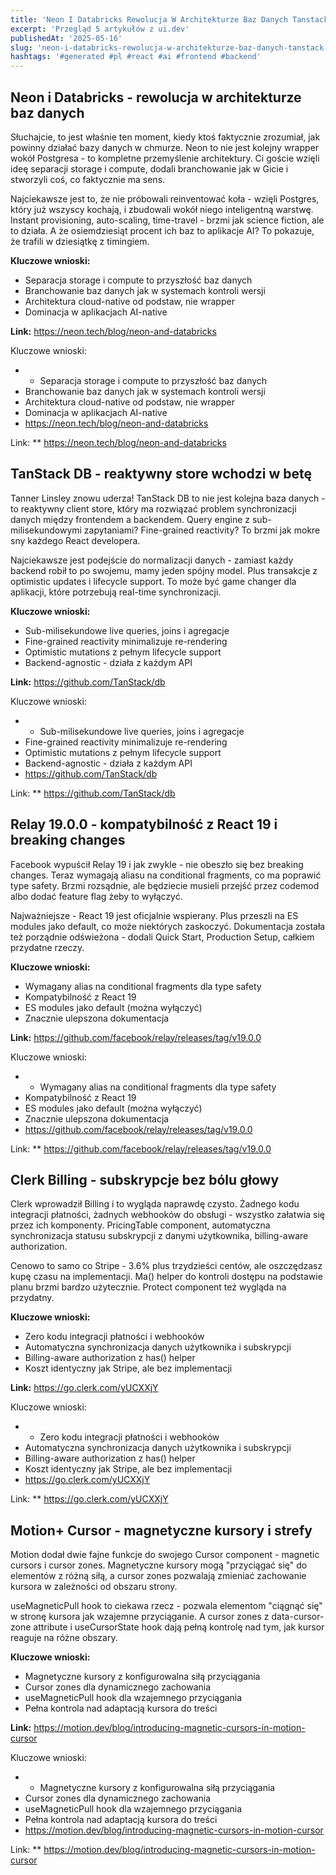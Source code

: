 ```yaml
---
title: 'Neon I Databricks Rewolucja W Architekturze Baz Danych Tanstack Db Reaktywny Store Wchodzi W Bet Relay 1900 Kompatybilno Z React 19 I Breaking Changes'
excerpt: 'Przegląd 5 artykułów z ui.dev'
publishedAt: '2025-05-16'
slug: 'neon-i-databricks-rewolucja-w-architekturze-baz-danych-tanstack-db-reaktywny-store-wchodzi-w-bet-relay-1900-kompatybilno-z-react-19-i-breaking-changes'
hashtags: '#generated #pl #react #ai #frontend #backend'
---
```


## Neon i Databricks - rewolucja w architekturze baz danych

Słuchajcie, to jest właśnie ten moment, kiedy ktoś faktycznie zrozumiał, jak powinny działać bazy danych w chmurze. Neon to nie jest kolejny wrapper wokół Postgresa - to kompletne przemyślenie architektury. Ci goście wzięli ideę separacji storage i compute, dodali branchowanie jak w Gicie i stworzyli coś, co faktycznie ma sens.

Najciekawsze jest to, że nie próbowali reinventować koła - wzięli Postgres, który już wszyscy kochają, i zbudowali wokół niego inteligentną warstwę. Instant provisioning, auto-scaling, time-travel - brzmi jak science fiction, ale to działa. A że osiemdziesiąt procent ich baz to aplikacje AI? To pokazuje, że trafili w dziesiątkę z timingiem.

**Kluczowe wnioski:**
- Separacja storage i compute to przyszłość baz danych
- Branchowanie baz danych jak w systemach kontroli wersji
- Architektura cloud-native od podstaw, nie wrapper
- Dominacja w aplikacjach AI-native

**Link:** https://neon.tech/blog/neon-and-databricks

Kluczowe wnioski:
- - Separacja storage i compute to przyszłość baz danych
- Branchowanie baz danych jak w systemach kontroli wersji
- Architektura cloud-native od podstaw, nie wrapper
- Dominacja w aplikacjach AI-native
- https://neon.tech/blog/neon-and-databricks

Link: ** https://neon.tech/blog/neon-and-databricks

## TanStack DB - reaktywny store wchodzi w betę

Tanner Linsley znowu uderza! TanStack DB to nie jest kolejna baza danych - to reaktywny client store, który ma rozwiązać problem synchronizacji danych między frontendem a backendem. Query engine z sub-milisekundowymi zapytaniami? Fine-grained reactivity? To brzmi jak mokre sny każdego React developera.

Najciekawsze jest podejście do normalizacji danych - zamiast każdy backend robił to po swojemu, mamy jeden spójny model. Plus transakcje z optimistic updates i lifecycle support. To może być game changer dla aplikacji, które potrzebują real-time synchronizacji.

**Kluczowe wnioski:**
- Sub-milisekundowe live queries, joins i agregacje
- Fine-grained reactivity minimalizuje re-rendering
- Optimistic mutations z pełnym lifecycle support
- Backend-agnostic - działa z każdym API

**Link:** https://github.com/TanStack/db

Kluczowe wnioski:
- - Sub-milisekundowe live queries, joins i agregacje
- Fine-grained reactivity minimalizuje re-rendering
- Optimistic mutations z pełnym lifecycle support
- Backend-agnostic - działa z każdym API
- https://github.com/TanStack/db

Link: ** https://github.com/TanStack/db

## Relay 19.0.0 - kompatybilność z React 19 i breaking changes

Facebook wypuścił Relay 19 i jak zwykle - nie obeszło się bez breaking changes. Teraz wymagają aliasu na conditional fragments, co ma poprawić type safety. Brzmi rozsądnie, ale będziecie musieli przejść przez codemod albo dodać feature flag żeby to wyłączyć.

Najważniejsze - React 19 jest oficjalnie wspierany. Plus przeszli na ES modules jako default, co może niektórych zaskoczyć. Dokumentacja została też porządnie odświeżona - dodali Quick Start, Production Setup, całkiem przydatne rzeczy.

**Kluczowe wnioski:**
- Wymagany alias na conditional fragments dla type safety
- Kompatybilność z React 19
- ES modules jako default (można wyłączyć)
- Znacznie ulepszona dokumentacja

**Link:** https://github.com/facebook/relay/releases/tag/v19.0.0

Kluczowe wnioski:
- - Wymagany alias na conditional fragments dla type safety
- Kompatybilność z React 19
- ES modules jako default (można wyłączyć)
- Znacznie ulepszona dokumentacja
- https://github.com/facebook/relay/releases/tag/v19.0.0

Link: ** https://github.com/facebook/relay/releases/tag/v19.0.0

## Clerk Billing - subskrypcje bez bólu głowy

Clerk wprowadził Billing i to wygląda naprawdę czysto. Żadnego kodu integracji płatności, żadnych webhooków do obsługi - wszystko załatwia się przez ich komponenty. PricingTable component, automatyczna synchronizacja statusu subskrypcji z danymi użytkownika, billing-aware authorization.

Cenowo to samo co Stripe - 3.6% plus trzydzieści centów, ale oszczędzasz kupę czasu na implementacji. Ma() helper do kontroli dostępu na podstawie planu brzmi bardzo użytecznie. Protect component też wygląda na przydatny.

**Kluczowe wnioski:**
- Zero kodu integracji płatności i webhooków
- Automatyczna synchronizacja danych użytkownika i subskrypcji
- Billing-aware authorization z has() helper
- Koszt identyczny jak Stripe, ale bez implementacji

**Link:** https://go.clerk.com/yUCXXjY

Kluczowe wnioski:
- - Zero kodu integracji płatności i webhooków
- Automatyczna synchronizacja danych użytkownika i subskrypcji
- Billing-aware authorization z has() helper
- Koszt identyczny jak Stripe, ale bez implementacji
- https://go.clerk.com/yUCXXjY

Link: ** https://go.clerk.com/yUCXXjY

## Motion+ Cursor - magnetyczne kursory i strefy

Motion dodał dwie fajne funkcje do swojego Cursor component - magnetic cursors i cursor zones. Magnetyczne kursory mogą "przyciągać się" do elementów z różną siłą, a cursor zones pozwalają zmieniać zachowanie kursora w zależności od obszaru strony.

useMagneticPull hook to ciekawa rzecz - pozwala elementom "ciągnąć się" w stronę kursora jak wzajemne przyciąganie. A cursor zones z data-cursor-zone attribute i useCursorState hook dają pełną kontrolę nad tym, jak kursor reaguje na różne obszary.

**Kluczowe wnioski:**
- Magnetyczne kursory z konfigurowalna siłą przyciągania
- Cursor zones dla dynamicznego zachowania
- useMagneticPull hook dla wzajemnego przyciągania
- Pełna kontrola nad adaptacją kursora do treści

**Link:** https://motion.dev/blog/introducing-magnetic-cursors-in-motion-cursor

Kluczowe wnioski:
- - Magnetyczne kursory z konfigurowalna siłą przyciągania
- Cursor zones dla dynamicznego zachowania
- useMagneticPull hook dla wzajemnego przyciągania
- Pełna kontrola nad adaptacją kursora do treści
- https://motion.dev/blog/introducing-magnetic-cursors-in-motion-cursor

Link: ** https://motion.dev/blog/introducing-magnetic-cursors-in-motion-cursor